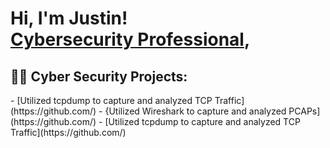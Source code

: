 

<h1>Hi, I'm Justin! <br/><a href="https://github.com/</a>, <a href="https://www.linkedin.com//">Cybersecurity Professional</a>, 

<h2>👨‍💻 Cyber Security Projects:</h2>
  - [Utilized tcpdump to capture and analyzed TCP Traffic](https://github.com/)
  - {Utilized Wireshark to capture and analyzed PCAPs](https://github.com/)
  - [Utilized tcpdump to capture and analyzed TCP Traffic](https://github.com/)
